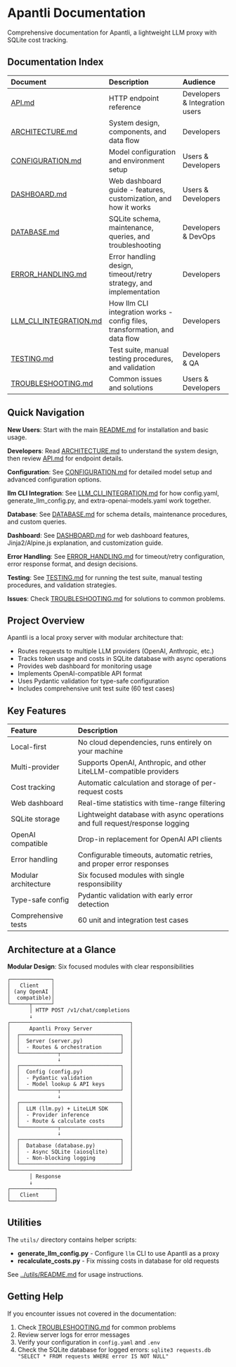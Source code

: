 # Apantli Documentation

Comprehensive documentation for Apantli, a lightweight LLM proxy with SQLite cost tracking.

## Documentation Index

| Document | Description | Audience |
|:---------|:------------|:---------|
| [API.md](API.md) | HTTP endpoint reference | Developers & Integration users |
| [ARCHITECTURE.md](ARCHITECTURE.md) | System design, components, and data flow | Developers |
| [CONFIGURATION.md](CONFIGURATION.md) | Model configuration and environment setup | Users & Developers |
| [DASHBOARD.md](DASHBOARD.md) | Web dashboard guide - features, customization, and how it works | Users & Developers |
| [DATABASE.md](DATABASE.md) | SQLite schema, maintenance, queries, and troubleshooting | Developers & DevOps |
| [ERROR_HANDLING.md](ERROR_HANDLING.md) | Error handling design, timeout/retry strategy, and implementation | Developers |
| [LLM_CLI_INTEGRATION.md](LLM_CLI_INTEGRATION.md) | How llm CLI integration works - config files, transformation, and data flow | Developers |
| [TESTING.md](TESTING.md) | Test suite, manual testing procedures, and validation | Developers & QA |
| [TROUBLESHOOTING.md](TROUBLESHOOTING.md) | Common issues and solutions | Users & Developers |

## Quick Navigation

**New Users**: Start with the main [README.md](../README.md) for installation and basic usage.

**Developers**: Read [ARCHITECTURE.md](ARCHITECTURE.md) to understand the system design, then review [API.md](API.md) for endpoint details.

**Configuration**: See [CONFIGURATION.md](CONFIGURATION.md) for detailed model setup and advanced configuration options.

**llm CLI Integration**: See [LLM_CLI_INTEGRATION.md](LLM_CLI_INTEGRATION.md) for how config.yaml, generate_llm_config.py, and extra-openai-models.yaml work together.

**Database**: See [DATABASE.md](DATABASE.md) for schema details, maintenance procedures, and custom queries.

**Dashboard**: See [DASHBOARD.md](DASHBOARD.md) for web dashboard features, Jinja2/Alpine.js explanation, and customization guide.

**Error Handling**: See [ERROR_HANDLING.md](ERROR_HANDLING.md) for timeout/retry configuration, error response format, and design decisions.

**Testing**: See [TESTING.md](TESTING.md) for running the test suite, manual testing procedures, and validation strategies.

**Issues**: Check [TROUBLESHOOTING.md](TROUBLESHOOTING.md) for solutions to common problems.

## Project Overview

Apantli is a local proxy server with modular architecture that:

- Routes requests to multiple LLM providers (OpenAI, Anthropic, etc.)
- Tracks token usage and costs in SQLite database with async operations
- Provides web dashboard for monitoring usage
- Implements OpenAI-compatible API format
- Uses Pydantic validation for type-safe configuration
- Includes comprehensive unit test suite (60 test cases)

## Key Features

| Feature | Description |
|:--------|:------------|
| Local-first | No cloud dependencies, runs entirely on your machine |
| Multi-provider | Supports OpenAI, Anthropic, and other LiteLLM-compatible providers |
| Cost tracking | Automatic calculation and storage of per-request costs |
| Web dashboard | Real-time statistics with time-range filtering |
| SQLite storage | Lightweight database with async operations and full request/response logging |
| OpenAI compatible | Drop-in replacement for OpenAI API clients |
| Error handling | Configurable timeouts, automatic retries, and proper error responses |
| Modular architecture | Six focused modules with single responsibility |
| Type-safe config | Pydantic validation with early error detection |
| Comprehensive tests | 60 unit and integration test cases |

## Architecture at a Glance

**Modular Design**: Six focused modules with clear responsibilities

```
┌─────────────┐
│   Client    │
│ (any OpenAI │
│  compatible)│
└──────┬──────┘
       │ HTTP POST /v1/chat/completions
       ↓
┌──────────────────────────────────────┐
│      Apantli Proxy Server            │
│  ┌────────────────────────────────┐  │
│  │  Server (server.py)            │  │
│  │  - Routes & orchestration      │  │
│  └────────────┬───────────────────┘  │
│               ↓                      │
│  ┌────────────────────────────────┐  │
│  │  Config (config.py)            │  │
│  │  - Pydantic validation         │  │
│  │  - Model lookup & API keys     │  │
│  └────────────┬───────────────────┘  │
│               ↓                      │
│  ┌────────────────────────────────┐  │
│  │  LLM (llm.py) + LiteLLM SDK    │  │
│  │  - Provider inference          │  │
│  │  - Route & calculate costs     │  │
│  └────────────┬───────────────────┘  │
│               ↓                      │
│  ┌────────────────────────────────┐  │
│  │  Database (database.py)        │  │
│  │  - Async SQLite (aiosqlite)    │  │
│  │  - Non-blocking logging        │  │
│  └────────────────────────────────┘  │
└──────────────────────────────────────┘
       │ Response
       ↓
┌──────────────┐
│   Client     │
└──────────────┘
```

## Utilities

The `utils/` directory contains helper scripts:

- **generate_llm_config.py** - Configure `llm` CLI to use Apantli as a proxy
- **recalculate_costs.py** - Fix missing costs in database for old requests

See [../utils/README.md](../utils/README.md) for usage instructions.

## Getting Help

If you encounter issues not covered in the documentation:

1. Check [TROUBLESHOOTING.md](TROUBLESHOOTING.md) for common problems
2. Review server logs for error messages
3. Verify your configuration in `config.yaml` and `.env`
4. Check the SQLite database for logged errors: `sqlite3 requests.db "SELECT * FROM requests WHERE error IS NOT NULL"`
